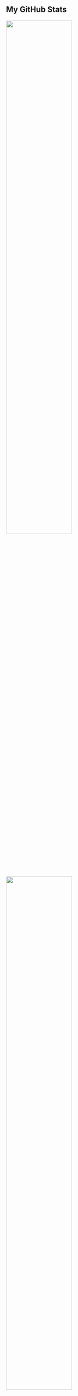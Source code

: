 ## My GitHub Stats

<p align="left">
<a  href="https://github.com/emmajson">
    <img width="60%" src="https://github-readme-stats.vercel.app/api?username=EmmaJson&theme=great-gatsby&bg_color=000000&title_color=00d7ff&text_color=00d7ff&icon_color=00d7ff&hide_border=true&border_radius=0" />
</a>
  
<a href="https://github.com/emmajson">
  <img width="60%" src="http://github-readme-streak-stats.herokuapp.com/?user=EmmaJson&theme=great-gatsby&background=000000&hide_border=true&stroke=00d7ff&ring=00d7ff&fire=00d7ff&currStreakNum=00d7ff&sideNums=00d7ff&currStreakLabel=00d7ff&sideLabels=00d7ff&dates=00d7ff"> <a/>


  <img width="60%" src="https://i.imgur.com/Gbxx90A.gif">
</p>


## 🌐 Connect with me:
[![LinkedIn](https://img.icons8.com/fluency/48/000000/linkedin.png)](https://www.linkedin.com/in/emma-johansson2)
[![Email](https://img.icons8.com/fluency/48/000000/gmail-new.png)](mailto:emmamhm2@gmail.com)
[![GitHub](https://img.icons8.com/fluency/48/ffd700/github.png)](https://github.com/EmmaJson)


![Visitor Count](https://komarev.com/ghpvc/?username=EmmaJson&color=blue)
